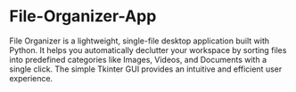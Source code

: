 # File-Organizer-App
File Organizer is a lightweight, single-file desktop application built with Python. It helps you automatically declutter your workspace by sorting files into predefined categories like Images, Videos, and Documents with a single click. The simple Tkinter GUI provides an intuitive and efficient user experience.
